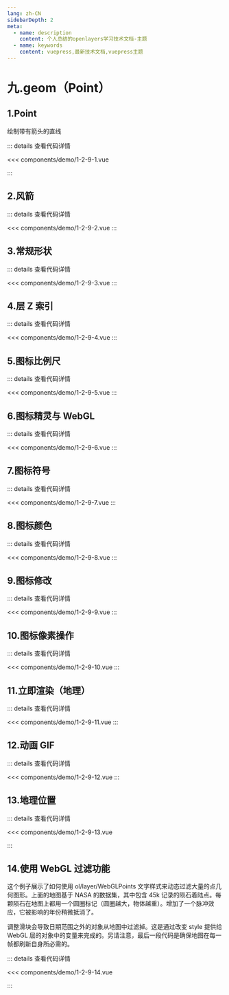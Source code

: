 ```yaml
---
lang: zh-CN
sidebarDepth: 2
meta:
  - name: description
    content: 个人总结的openlayers学习技术文档-主题
  - name: keywords
    content: vuepress,最新技术文档,vuepress主题
---
```


# 九.geom（Point）

## 1.Point

绘制带有箭头的直线

  <Container url="/resume/?type=openlayers&name=1-2-9-1.vue" />

::: details 查看代码详情

<<< components/demo/1-2-9-1.vue

:::

## 2.风箭

  <Container url="/resume/?type=openlayers&name=1-2-9-2.vue" />

::: details 查看代码详情

<<< components/demo/1-2-9-2.vue
:::

## 3.常规形状

  <Container url="/resume/?type=openlayers&name=1-2-9-3.vue" />

::: details 查看代码详情

<<< components/demo/1-2-9-3.vue
:::

## 4.层 Z 索引

  <Container url="/resume/?type=openlayers&name=1-2-9-4.vue" />

::: details 查看代码详情

<<< components/demo/1-2-9-4.vue
:::

## 5.图标比例尺

  <Container url="/resume/?type=openlayers&name=1-2-9-5.vue" />

::: details 查看代码详情

<<< components/demo/1-2-9-5.vue
:::

## 6.图标精灵与 WebGL

  <Container url="/resume/?type=openlayers&name=1-2-9-6.vue" />

::: details 查看代码详情

<<< components/demo/1-2-9-6.vue
:::

## 7.图标符号

  <Container url="/resume/?type=openlayers&name=1-2-9-7.vue" />

::: details 查看代码详情

<<< components/demo/1-2-9-7.vue
:::

## 8.图标颜色

  <Container url="/resume/?type=openlayers&name=1-2-9-8.vue" />

::: details 查看代码详情

<<< components/demo/1-2-9-8.vue
:::

## 9.图标修改

  <Container url="/resume/?type=openlayers&name=1-2-9-9.vue" />

::: details 查看代码详情

<<< components/demo/1-2-9-9.vue
:::

## 10.图标像素操作

  <Container url="/resume/?type=openlayers&name=1-2-9-10.vue" />

::: details 查看代码详情

<<< components/demo/1-2-9-10.vue
:::

## 11.立即渲染（地理）

  <Container url="/resume/?type=openlayers&name=1-2-9-11.vue" />

::: details 查看代码详情

<<< components/demo/1-2-9-11.vue
:::

## 12.动画 GIF

  <Container url="/resume/?type=openlayers&name=1-2-9-12.vue" />

::: details 查看代码详情

<<< components/demo/1-2-9-12.vue
:::

## 13.地理位置

  <Container url="/resume/?type=openlayers&name=1-2-9-13.vue" />

::: details 查看代码详情

<<< components/demo/1-2-9-13.vue

:::

## 14.使用 WebGL 过滤功能

这个例子展示了如何使用 ol/layer/WebGLPoints 文字样式来动态过滤大量的点几何图形。上面的地图基于 NASA 的数据集，其中包含 45k 记录的陨石着陆点。每颗陨石在地图上都用一个圆圈标记（圆圈越大，物体越重）。增加了一个脉冲效应，它被影响的年份稍微抵消了。

调整滑块会导致日期范围之外的对象从地图中过滤掉。这是通过改变 style 提供给 WebGL 层的对象中的变量来完成的。另请注意，最后一段代码是确保地图在每一帧都刷新自身所必需的。

  <Container url="/resume/?type=openlayers&name=1-2-9-14.vue" />

::: details 查看代码详情

<<< components/demo/1-2-9-14.vue

:::
